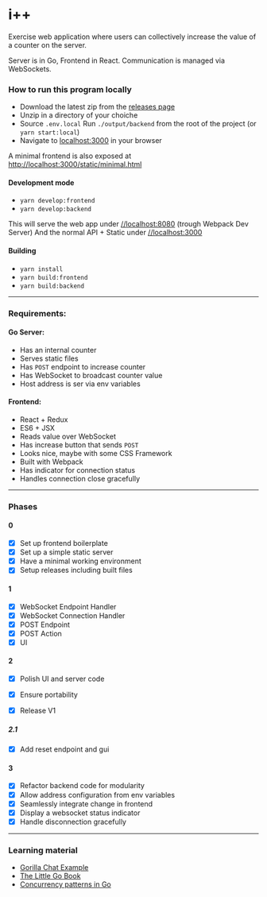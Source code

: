 # i++ 

Exercise web application where users can collectively increase the value of a counter on the server.


Server is in Go, Frontend in React.
Communication is managed via WebSockets.


### How to run this program locally

- Download the latest zip from the [releases page](https://github.com/ghzmdr/TTI/releases)  
- Unzip in a directory of your choiche
- Source `.env.local` Run `./output/backend` from the root of the project (or `yarn start:local`)
- Navigate to [localhost:3000](http://localhost:3000) in your browser


A minimal frontend is also exposed at [http://localhost:3000/static/minimal.html](http://localhost:3000/minimal.html)

#### Development mode 
- `yarn develop:frontend`
- `yarn develop:backend`

This will serve the web app under [//localhost:8080](//localhost:8080) (trough Webpack Dev Server)
And the normal API + Static under [//localhost:3000](//localhost:3000) 

#### Building 
- `yarn install`
- `yarn build:frontend`
- `yarn build:backend`


___

### Requirements:

#### Go Server:

- Has an internal counter
- Serves static files
- Has `POST` endpoint to increase counter
- Has WebSocket to broadcast counter value
- Host address is ser via env variables

#### Frontend:

- React + Redux
- ES6 + JSX
- Reads value over WebSocket
- Has increase button that sends `POST`
- Looks nice, maybe with some CSS Framework
- Built with Webpack
- Has indicator for connection status
- Handles connection close gracefully 

___

### Phases

#### 0
- [x] Set up frontend boilerplate
- [x] Set up a simple static server
- [x] Have a minimal working environment
- [x] Setup releases including built files

#### 1
- [x] WebSocket Endpoint Handler
- [x] WebSocket Connection Handler
- [x] POST Endpoint
- [x] POST Action
- [x] UI

#### 2
- [x] Polish UI and server code
- [x] Ensure portability
- [x] Release V1


##### 2.1
- [x] Add reset endpoint and gui


#### 3
- [x] Refactor backend code for modularity
- [x] Allow address configuration from env variables
- [x] Seamlessly integrate change in frontend
- [X] Display a websocket status indicator
- [X] Handle disconnection gracefully

___

### Learning material

- [Gorilla Chat Example](https://github.com/gorilla/websocket/tree/master/examples/chat)
- [The Little Go Book](http://openmymind.net/The-Little-Go-Book/)
- [Concurrency patterns in Go](https://www.youtube.com/watch?v=YEKjSzIwAdA)
